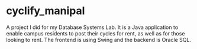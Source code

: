 # cyclify_manipal
A project I did for my Database Systems Lab. It is a Java application to enable campus residents to post their cycles for rent, as well as for those looking to rent. The frontend is using Swing and the backend is Oracle SQL.

